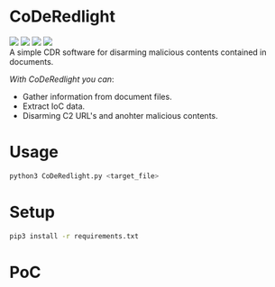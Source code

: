 # CoDeRedlight
<img src="https://img.shields.io/badge/-Linux-black?style=for-the-badge&logo=Linux&logoColor=white"> <img src="https://img.shields.io/badge/-Python-black?style=for-the-badge&logo=python&logoColor=white"> <img src="https://img.shields.io/badge/-Terminal-black?style=for-the-badge&logo=GNU%20Bash&logoColor=white"> <img src="https://img.shields.io/badge/-GPL%203.0-black?style=for-the-badge&Color=white">
<br>A simple CDR software for disarming malicious contents contained in documents.<br>

*With CoDeRedlight you can*:
- Gather information from document files.
- Extract IoC data.
- Disarming C2 URL's and anohter malicious contents.

# Usage
```bash
python3 CoDeRedlight.py <target_file>
```

# Setup
```bash
pip3 install -r requirements.txt
```

# PoC
